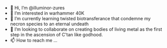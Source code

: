 - 👋 Hi, I’m @illuminor-zures
- 👀 I’m interested in warhammer 40K
- 🌱 I’m currently learning twisted biotransferance that condemne my necron species to an eternal undeath
- 💞️ I’m looking to collaborate on creating bodies of living metal as the first step in the ascension of C'tan like godhood.
- 📫 How to reach me ...



<!---
illuminor-zures/illuminor-zures is a ✨ special ✨ repository because its `README.md` (this file) appears on your GitHub profile.
You can click the Preview link to take a look at your changes.
--->
